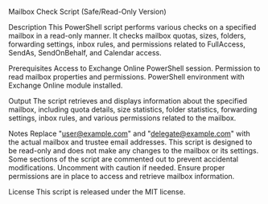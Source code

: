 Mailbox Check Script (Safe/Read-Only Version)

Description
This PowerShell script performs various checks on a specified mailbox in a read-only manner. It checks mailbox quotas, sizes, folders, forwarding settings, inbox rules, and permissions related to FullAccess, SendAs, SendOnBehalf, and Calendar access.

Prerequisites
Access to Exchange Online PowerShell session.
Permission to read mailbox properties and permissions.
PowerShell environment with Exchange Online module installed.

Output
The script retrieves and displays information about the specified mailbox, including quota details, size statistics, folder statistics, forwarding settings, inbox rules, and various permissions related to the mailbox.

Notes
Replace "user@example.com" and "delegate@example.com" with the actual mailbox and trustee email addresses.
This script is designed to be read-only and does not make any changes to the mailbox or its settings.
Some sections of the script are commented out to prevent accidental modifications. Uncomment with caution if needed.
Ensure proper permissions are in place to access and retrieve mailbox information.

License
This script is released under the MIT license.
